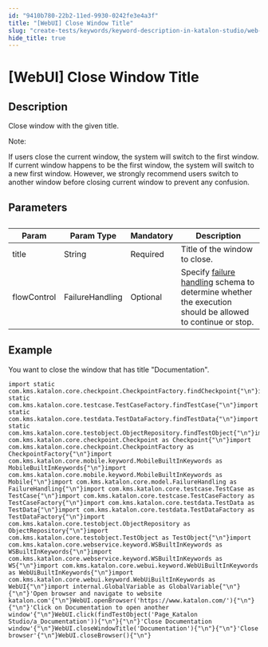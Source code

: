 ```yaml
---
id: "9410b780-22b2-11ed-9930-0242fe3e4a3f"
title: "[WebUI] Close Window Title"
slug: "create-tests/keywords/keyword-description-in-katalon-studio/web-ui-keywords/webui-close-window-title"
hide_title: true
---
```


# <a id="id_0" class="anchor_top_offset"/><a id="ariaid-title1" class="anchor_top_offset"/>[WebUI] Close Window Title


## <a id="id_0__id_1" class="anchor_top_offset"/>Description  

              
<p xmlns="http://www.w3.org/1999/xhtml" className="p">Close window with the given title.</p> 
      
<div xmlns="http://www.w3.org/1999/xhtml" className="note note note_note"><span className="note__title">Note:</span> 
  <p className="p">If users close the current window, the system will switch to the
    first window. If current window happens to be the first window, the
    system will switch to a new first window. However, we strongly
    recommend users switch to another window before closing current
    window to prevent any confusion.</p>
</div>
      

## <a id="id_0__id_2" class="anchor_top_offset"/>Parameters  

              
<table xmlns="http://www.w3.org/1999/xhtml" className="table anchor_top_offset" id="id_0__715b8bb8-62f1-42d8-a82c-b3337894165a"><caption /><thead className="thead"><tr className><th className="entry anchor_top_offset" id="id_0__715b8bb8-62f1-42d8-a82c-b3337894165a__entry__1">Param</th><th className="entry anchor_top_offset" id="id_0__715b8bb8-62f1-42d8-a82c-b3337894165a__entry__2">Param Type</th><th className="entry anchor_top_offset" id="id_0__715b8bb8-62f1-42d8-a82c-b3337894165a__entry__3">Mandatory</th><th className="entry anchor_top_offset" id="id_0__715b8bb8-62f1-42d8-a82c-b3337894165a__entry__4">Description</th></tr></thead><tbody className="tbody"><tr className><td className="entry" headers="id_0__715b8bb8-62f1-42d8-a82c-b3337894165a__entry__1 id_0__715b8bb8-62f1-42d8-a82c-b3337894165a__entry__2 id_0__715b8bb8-62f1-42d8-a82c-b3337894165a__entry__3 id_0__715b8bb8-62f1-42d8-a82c-b3337894165a__entry__4 ">title</td><td className="entry" headers="id_0__715b8bb8-62f1-42d8-a82c-b3337894165a__entry__1 id_0__715b8bb8-62f1-42d8-a82c-b3337894165a__entry__2 id_0__715b8bb8-62f1-42d8-a82c-b3337894165a__entry__3 id_0__715b8bb8-62f1-42d8-a82c-b3337894165a__entry__4 ">String</td><td className="entry" headers="id_0__715b8bb8-62f1-42d8-a82c-b3337894165a__entry__1 id_0__715b8bb8-62f1-42d8-a82c-b3337894165a__entry__2 id_0__715b8bb8-62f1-42d8-a82c-b3337894165a__entry__3 id_0__715b8bb8-62f1-42d8-a82c-b3337894165a__entry__4 ">Required</td><td className="entry" headers="id_0__715b8bb8-62f1-42d8-a82c-b3337894165a__entry__1 id_0__715b8bb8-62f1-42d8-a82c-b3337894165a__entry__2 id_0__715b8bb8-62f1-42d8-a82c-b3337894165a__entry__3 id_0__715b8bb8-62f1-42d8-a82c-b3337894165a__entry__4 ">Title of the window to close.</td></tr><tr className><td className="entry" headers="id_0__715b8bb8-62f1-42d8-a82c-b3337894165a__entry__1 id_0__715b8bb8-62f1-42d8-a82c-b3337894165a__entry__2 id_0__715b8bb8-62f1-42d8-a82c-b3337894165a__entry__3 id_0__715b8bb8-62f1-42d8-a82c-b3337894165a__entry__4 ">flowControl</td><td className="entry" headers="id_0__715b8bb8-62f1-42d8-a82c-b3337894165a__entry__1 id_0__715b8bb8-62f1-42d8-a82c-b3337894165a__entry__2 id_0__715b8bb8-62f1-42d8-a82c-b3337894165a__entry__3 id_0__715b8bb8-62f1-42d8-a82c-b3337894165a__entry__4 ">FailureHandling</td><td className="entry" headers="id_0__715b8bb8-62f1-42d8-a82c-b3337894165a__entry__1 id_0__715b8bb8-62f1-42d8-a82c-b3337894165a__entry__2 id_0__715b8bb8-62f1-42d8-a82c-b3337894165a__entry__3 id_0__715b8bb8-62f1-42d8-a82c-b3337894165a__entry__4 ">Optional</td><td className="entry" headers="id_0__715b8bb8-62f1-42d8-a82c-b3337894165a__entry__1 id_0__715b8bb8-62f1-42d8-a82c-b3337894165a__entry__2 id_0__715b8bb8-62f1-42d8-a82c-b3337894165a__entry__3 id_0__715b8bb8-62f1-42d8-a82c-b3337894165a__entry__4 ">Specify <a className="xref" href="/docs/maintain/configure-failure-handling-settings-in-katalon-studio">failure handling</a> schema to         determine whether the execution should be allowed to continue or         stop.</td></tr></tbody></table> 
      

## <a id="id_0__id_3" class="anchor_top_offset"/>Example 

              
<p xmlns="http://www.w3.org/1999/xhtml" className="p">You want to close the window that has title "Documentation".</p> 
              
<pre xmlns="http://www.w3.org/1999/xhtml" className="pre codeblock"><code>import static com.kms.katalon.core.checkpoint.CheckpointFactory.findCheckpoint{"\n"}import static com.kms.katalon.core.testcase.TestCaseFactory.findTestCase{"\n"}import static com.kms.katalon.core.testdata.TestDataFactory.findTestData{"\n"}import static com.kms.katalon.core.testobject.ObjectRepository.findTestObject{"\n"}import com.kms.katalon.core.checkpoint.Checkpoint as Checkpoint{"\n"}import com.kms.katalon.core.checkpoint.CheckpointFactory as CheckpointFactory{"\n"}import com.kms.katalon.core.mobile.keyword.MobileBuiltInKeywords as MobileBuiltInKeywords{"\n"}import com.kms.katalon.core.mobile.keyword.MobileBuiltInKeywords as Mobile{"\n"}import com.kms.katalon.core.model.FailureHandling as FailureHandling{"\n"}import com.kms.katalon.core.testcase.TestCase as TestCase{"\n"}import com.kms.katalon.core.testcase.TestCaseFactory as TestCaseFactory{"\n"}import com.kms.katalon.core.testdata.TestData as TestData{"\n"}import com.kms.katalon.core.testdata.TestDataFactory as TestDataFactory{"\n"}import com.kms.katalon.core.testobject.ObjectRepository as ObjectRepository{"\n"}import com.kms.katalon.core.testobject.TestObject as TestObject{"\n"}import com.kms.katalon.core.webservice.keyword.WSBuiltInKeywords as WSBuiltInKeywords{"\n"}import com.kms.katalon.core.webservice.keyword.WSBuiltInKeywords as WS{"\n"}import com.kms.katalon.core.webui.keyword.WebUiBuiltInKeywords as WebUiBuiltInKeywords{"\n"}import com.kms.katalon.core.webui.keyword.WebUiBuiltInKeywords as WebUI{"\n"}import internal.GlobalVariable as GlobalVariable{"\n"}{"\n"}'Open browser and navigate to website katalon.com'{"\n"}WebUI.openBrowser('https://www.katalon.com/'){"\n"}{"\n"}'Click on Documentation to open another window'{"\n"}WebUI.click(findTestObject('Page_Katalon Studio/a_Documentation')){"\n"}{"\n"}'Close Documentation window'{"\n"}WebUI.closeWindowTitle('Documentation'){"\n"}{"\n"}'Close browser'{"\n"}WebUI.closeBrowser(){"\n"}</code></pre> 
            
